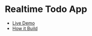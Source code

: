 # Realtime Todo App

- [Live Demo](https://todo.goinstant.com)
- [How it Build](https://goinstant.com/examples/todo)
